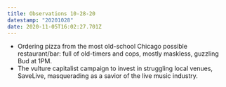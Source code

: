 ```yaml
---
title: Observations 10-28-20
datestamp: "20201028"
date: 2020-11-05T16:02:27.701Z
---
```

- Ordering pizza from the most old-school Chicago possible restaurant/bar: full of old-timers and cops, mostly maskless, guzzling Bud at 1PM.
- The vulture capitalist campaign to invest in struggling local venues, SaveLive, masquerading as a savior of the live music industry.